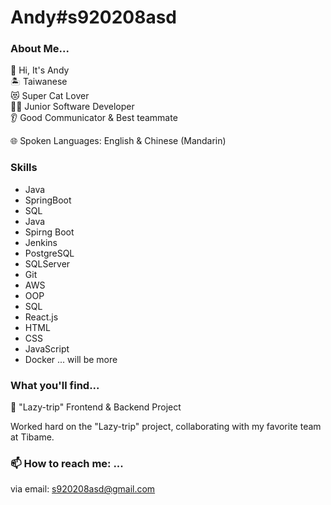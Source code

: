 # Andy#s920208asd 
 
### About Me...
🙋‍ Hi, It's Andy    
🏝️ Taiwanese    
😻 Super Cat Lover    
👨‍💻 Junior Software Developer    
👂 Good Communicator & Best teammate


🌐 Spoken Languages: English & Chinese (Mandarin)

### Skills
- Java
- SpringBoot
- SQL
- Java
- Spirng Boot
- Jenkins
- PostgreSQL
- SQLServer
- Git
- AWS
- OOP
- SQL
- React.js
- HTML
- CSS
- JavaScript
- Docker
... will be more

### What you'll find...
🚀 "Lazy-trip" Frontend & Backend Project

Worked hard on the "Lazy-trip" project, collaborating with my favorite team at Tibame.

<!--🚀 "EmpManagement": SpringBoot, myBatis and basic frontend with Bootstrap Self-Practice Project-->
<!--Developed the EmpManagement project as a self-practicing endeavor to enhance my skills in SpringBoot and Bootstrap.-->

### 📫 How to reach me: ...
via email:
s920208asd@gmail.com
<!--
**s920208asd/s920208asd** is a ✨ _special_ ✨ repository because its `README.md` (this file) appears on your GitHub profile.

